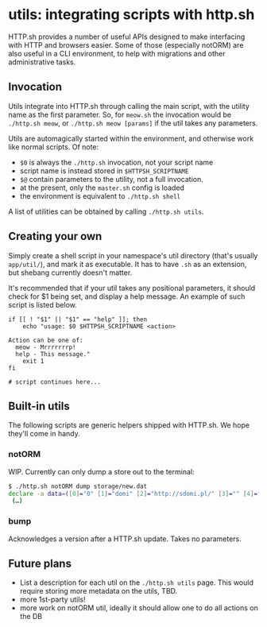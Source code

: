 # utils: integrating scripts with http.sh

HTTP.sh provides a number of useful APIs designed to make interfacing with HTTP and browsers easier.
Some of those (especially notORM) are also useful in a CLI environment, to help with migrations and
other administrative tasks.

## Invocation

Utils integrate into HTTP.sh through calling the main script, with the utility name as the first
parameter. So, for `meow.sh` the invocation would be `./http.sh meow`, or `./http.sh meow [params]`
if the util takes any parameters.

Utils are automagically started within the environment, and otherwise work like normal scripts.
Of note:

- `$0` is always the `./http.sh` invocation, not your script name
- script name is instead stored in `$HTTPSH_SCRIPTNAME`
- `$@` contain parameters to the utility, not a full invocation.
- at the present, only the `master.sh` config is loaded
- the environment is equivalent to `./http.sh shell`

A list of utilities can be obtained by calling `./http.sh utils`.

## Creating your own

Simply create a shell script in your namespace's util directory (that's usually `app/util/`), and
mark it as executable. It has to have `.sh` as an extension, but shebang currently doesn't matter.

It's recommended that if your util takes any positional parameters, it should check for $1 being
set, and display a help message. An example of such script is listed below.

```
if [[ ! "$1" || "$1" == "help" ]]; then
	echo "usage: $0 $HTTPSH_SCRIPTNAME <action>

Action can be one of:
  meow - Mrrrrrrrp!
  help - This message."
	exit 1
fi

# script continues here...
```

## Built-in utils

The following scripts are generic helpers shipped with HTTP.sh. We hope they'll come in handy.

### notORM

WIP. Currently can only dump a store out to the terminal:

```bash
$ ./http.sh notORM dump storage/new.dat
declare -a data=([0]="0" [1]="domi" [2]="http://sdomi.pl/" [3]="" [4]="XOaj44smtzCg1p88fgG7bEnMeTNt361wK8Up4BKEiU747lcNIuMAez60zEiAaALWMwzcQ6" [5]="0" [6]="meow~" [7]="RCszUuBXQI")
 (…)
```

### bump

Acknowledges a version after a HTTP.sh update. Takes no parameters.

## Future plans

- List a description for each util on the `./http.sh utils` page. This would require storing more
  metadata on the utils, TBD.
- more 1st-party utils!
- more work on notORM util, ideally it should allow one to do all actions on the DB
